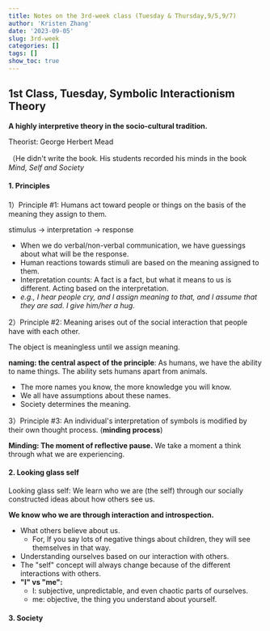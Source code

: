 ```yaml
---
title: Notes on the 3rd-week class (Tuesday & Thursday,9/5,9/7)
author: 'Kristen Zhang'
date: '2023-09-05'
slug: 3rd-week
categories: []
tags: []
show_toc: true
---
```


## 1st Class, Tuesday, Symbolic Interactionism Theory

**A highly interpretive theory in the socio-cultural tradition.**

Theorist: George Herbert Mead

（He didn't write the book. His students recorded his minds in the book *Mind, Self and Society*

#### 1. Principles

1）Principle #1: Humans act toward people or things on the basis of the meaning they assign to them. 

stimulus -> interpretation -> response

- When we do verbal/non-verbal communication, we have guessings about what will be the response.
- Human reactions towards stimuli are based on the meaning assigned to them. 
- Interpretation counts: A fact is a fact, but what it means to us is different.  Acting based on the interpretation.
- *e.g., I hear people cry, and I assign meaning to that, and I assume that they are sad. I give him/her a hug.* 

2）Principle #2: Meaning arises out of the social interaction that people have with each other.

The object is meaningless until we assign meaning.

**naming: the central aspect of the principle**: As humans, we have the ability to name things. The ability sets humans apart from animals.

- The more names you know, the more knowledge you will know.
- We all have assumptions about these names.
- Society determines the meaning.

3）Principle #3: An individual's interpretation of symbols is modified by their own thought process. (**minding process**)

**Minding: The moment of reflective pause.** We take a moment a think through what we are experiencing.

#### 2. Looking glass self

Looking glass self: We learn who we are (the self) through our socially constructed ideas about how others see us.

**We know who we are through interaction and introspection.**

- What others believe about us.
  - For, If you say lots of negative things about children, they will see themselves in that way.
- Understanding ourselves based on our interaction with others.
- The "self" concept will always change because of the different interactions with others.
- **"I" vs "me":**
  - I: subjective, unpredictable, and even chaotic parts of ourselves.
  - me: objective, the thing you understand about yourself.

#### 3. Society













